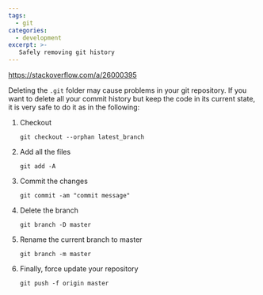 ```yaml
---
tags:
  - git
categories:
  - development
excerpt: >-
   Safely removing git history
---
```

https://stackoverflow.com/a/26000395

Deleting the  `.git`  folder may cause problems in your git repository. If you want to delete all your commit history but keep the code in its current state, it is very safe to do it as in the following:

1.  Checkout
    
    `git checkout --orphan latest_branch`
    
2.  Add all the files
    
    `git add -A`
    
3.  Commit the changes
    
    `git commit -am "commit message"`
    
4.  Delete the branch
    
    `git branch -D master`
    
5.  Rename the current branch to master
    
    `git branch -m master`
    
6.  Finally, force update your repository
    
    `git push -f origin master`
<!--stackedit_data:
eyJoaXN0b3J5IjpbMTAyOTE5MzM3Nl19
-->